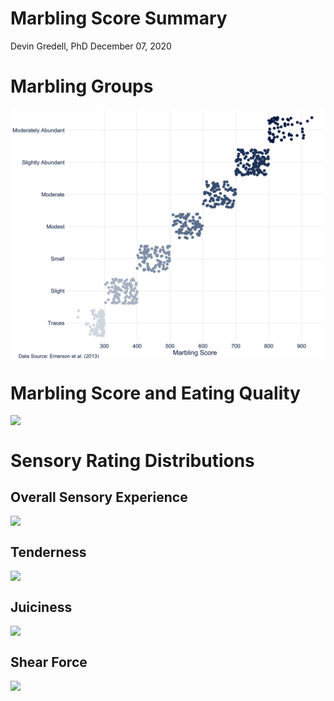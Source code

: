 Marbling Score Summary
================
Devin Gredell, PhD
December 07, 2020

# Marbling Groups

<img src="Figures/Take 2/marbling distribution-1.png" style="display: block; margin: auto;" />

# Marbling Score and Eating Quality

<img src="../Figures/Take 2/marbling score vs eq prob-1.png" style="display: block; margin: auto;" />

# Sensory Rating Distributions

## Overall Sensory Experience

<img src="../Figures/Take 2/overall density-1.png" style="display: block; margin: auto;" />

## Tenderness

<img src="../Figures/Take 2/tenderness density-1.png" style="display: block; margin: auto;" />

## Juiciness

<img src="../Figures/Take 2/juiciness density-1.png" style="display: block; margin: auto;" />

## Shear Force

<img src="../Figures/Take 2/shear force density-1.png" style="display: block; margin: auto;" />
